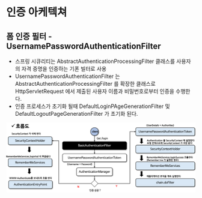 # 인증 아케텍쳐

## 폼 인증 필터 - UsernamePasswordAuthenticationFilter
- 스프링 시큐리티는 AbstractAuthenticationProcessingFilter 클래스를 사용자의 자격 증명을 인증하는 기폰 빌터로 사용
- UsernamePasswordAuthenticationFilter 는 AbstractAuthenticationProcessingFilter 를 확장한 클래스로   
HttpServletRequest 에서 제출된 사용자 이름과 비밀번호로부터 인증을 수행한다.
- 인증 프로세스가 초기화 될때 DefaultLoginPAgeGenerationFilter 및 DefaultLogoutPageGenerationFilter 가 초기화 된다.

![img.png](img/img.png)
